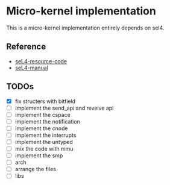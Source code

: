 #  Micro-kernel implementation
This is a micro-kernel implementation entirely depends on sel4.
## Reference
- [seL4-resource-code](https://github.com/seL4/seL4/tree/12.1.0 "sel4")
- [seL4-manual](https://sel4.systems/Info/Docs/seL4-manual-latest.pdf "sel4-manual")

## TODOs
- [X] fix structers with bitfield
- [ ] implement the send_api and reveive api
- [ ] implement the cspace
- [ ] implement the notification
- [ ] implement the cnode
- [ ] implement the interrupts
- [ ] implement the untyped
- [ ] mix the code with mmu
- [ ] implement the smp
- [ ] arch
- [ ] arrange the files
- [ ] libs
